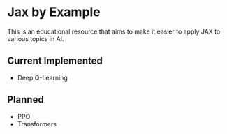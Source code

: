 # Jax by Example
This is an educational resource that aims to make it easier to apply JAX to various topics in AI.

## Current Implemented
* Deep Q-Learning

## Planned
* PPO
* Transformers
